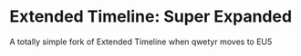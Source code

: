 # Extended Timeline: Super Expanded
 A totally simple fork of Extended Timeline when qwetyr moves to EU5
